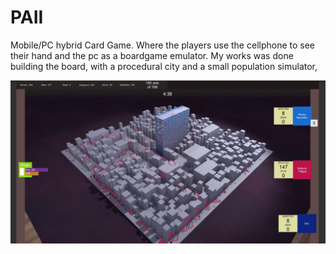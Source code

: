 

# PAII
Mobile/PC hybrid Card Game.
Where the players use the cellphone to see their hand and the pc as a boardgame emulator.
My works was done building the board, with a procedural city and a small population simulator,

![Image of City](https://github.com/MikusFN/PAII/blob/main/Documentos/MobilePandemic_edited.jpg)
